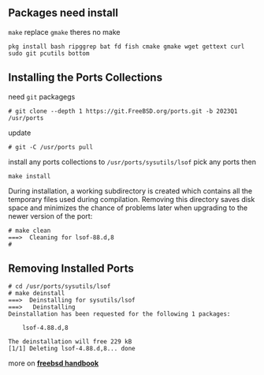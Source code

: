 ## Packages need install
``make`` replace ``gmake`` theres no make
```
pkg install bash ripggrep bat fd fish cmake gmake wget gettext curl sudo git pcutils bottom
```
## Installing the Ports Collections
need ``git`` packagegs
```
# git clone --depth 1 https://git.FreeBSD.org/ports.git -b 2023Q1 /usr/ports
```
update
```
# git -C /usr/ports pull
```
install any ports collections
to ``/usr/ports/sysutils/lsof`` pick any ports then
```
make install
```
During installation, a working subdirectory is created which contains all the temporary files used during compilation. Removing this directory saves disk space and minimizes the chance of problems later when upgrading to the newer version of the port:
```
# make clean
===>  Cleaning for lsof-88.d,8
#
```
## Removing Installed Ports
```
# cd /usr/ports/sysutils/lsof
# make deinstall
===>  Deinstalling for sysutils/lsof
===>   Deinstalling
Deinstallation has been requested for the following 1 packages:

	lsof-4.88.d,8

The deinstallation will free 229 kB
[1/1] Deleting lsof-4.88.d,8... done
```

more on **[freebsd handbook](https://docs.freebsd.org/en/books/handbook/ports/)**
